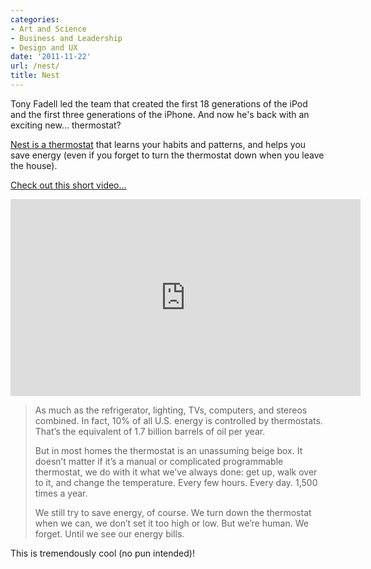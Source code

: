 ```yaml
---
categories:
- Art and Science
- Business and Leadership
- Design and UX
date: '2011-11-22'
url: /nest/
title: Nest
---
```


Tony Fadell led the team that created the first 18 generations of the iPod and the first three generations of the iPhone. And now he's back with an exciting new... thermostat?

<a href="http://www.nest.com/index.html">Nest is a thermostat</a> that learns your habits and patterns, and helps you save energy (even if you forget to turn the thermostat down when you leave the house).

<a href="https://www.youtube.com/watch?v=QCJ1PnVlzIE">Check out this short video...</a>

<iframe class="alignc" width="560" height="315" src="https://www.youtube.com/embed/QCJ1PnVlzIE?rel=0" frameborder="0" allowfullscreen></iframe>

<blockquote>As much as the refrigerator, lighting, TVs, computers, and stereos combined. In fact, 10% of all U.S. energy is controlled by thermostats. That’s the equivalent of 1.7 billion barrels of oil per year.

But in most homes the thermostat is an unassuming beige box. It doesn’t matter if it’s a manual or complicated programmable thermostat, we do with it what we’ve always done: get up, walk over to it, and change the temperature. Every few hours. Every day. 1,500 times a year.

We still try to save energy, of course. We turn down the thermostat when we can, we don’t set it too high or low. But we’re human. We forget. Until we see our energy bills.</blockquote>

This is tremendously cool (no pun intended)!
